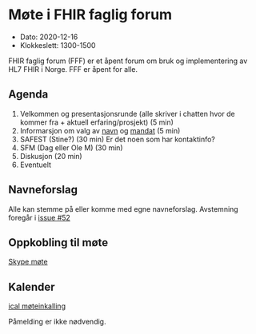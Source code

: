 # Møte i FHIR faglig forum

* Dato: 2020-12-16
* Klokkeslett: 1300-1500

FHIR faglig forum (FFF) er et åpent forum om bruk og implementering av HL7 FHIR i Norge. FFF er åpent for alle.

## Agenda

1. Velkommen og presentasjonsrunde (alle skriver i chatten hvor de kommer fra + aktuell erfaring/prosjekt) (5 min)
2. Informarsjon om valg  av [navn](https://github.com/HL7Norway/best-practice/issues/52) og [mandat](../mandat.md) (5 min)
3. SAFEST (Stine?) (30 min) Er det noen som har kontaktinfo?
4. SFM (Dag eller Ole M) (30 min) 
5. Diskusjon (20 min)
6. Eventuelt

## Navneforslag

Alle kan stemme på eller komme med egne navneforslag. Avstemning foregår i [issue #52](https://github.com/HL7Norway/best-practice/issues/52)

## Oppkobling til møte

[Skype møte](https://meet.ehelse.no/thomas.tveit.rosenlund/JY6LJC2Q)

## Kalender

[ical møteinkalling](ical/2020-11-04-FHIR-faglig-forum.ics)

Påmelding er ikke nødvendig. 
